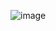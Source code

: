 ![image](https://user-images.githubusercontent.com/8172631/124191321-40f36600-da89-11eb-9e02-75bb3d8262a7.png)
